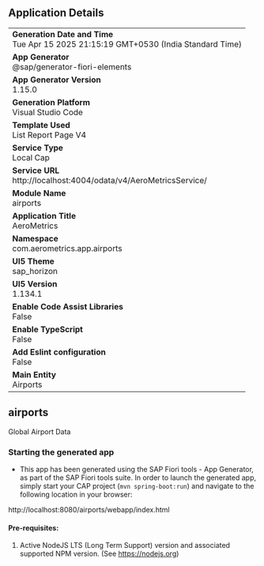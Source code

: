 ## Application Details
|               |
| ------------- |
|**Generation Date and Time**<br>Tue Apr 15 2025 21:15:19 GMT+0530 (India Standard Time)|
|**App Generator**<br>@sap/generator-fiori-elements|
|**App Generator Version**<br>1.15.0|
|**Generation Platform**<br>Visual Studio Code|
|**Template Used**<br>List Report Page V4|
|**Service Type**<br>Local Cap|
|**Service URL**<br>http://localhost:4004/odata/v4/AeroMetricsService/|
|**Module Name**<br>airports|
|**Application Title**<br>AeroMetrics|
|**Namespace**<br>com.aerometrics.app.airports|
|**UI5 Theme**<br>sap_horizon|
|**UI5 Version**<br>1.134.1|
|**Enable Code Assist Libraries**<br>False|
|**Enable TypeScript**<br>False|
|**Add Eslint configuration**<br>False|
|**Main Entity**<br>Airports|

## airports

Global Airport Data

### Starting the generated app

-   This app has been generated using the SAP Fiori tools - App Generator, as part of the SAP Fiori tools suite.  In order to launch the generated app, simply start your CAP project (```mvn spring-boot:run```) and navigate to the following location in your browser:

http://localhost:8080/airports/webapp/index.html

#### Pre-requisites:

1. Active NodeJS LTS (Long Term Support) version and associated supported NPM version.  (See https://nodejs.org)


